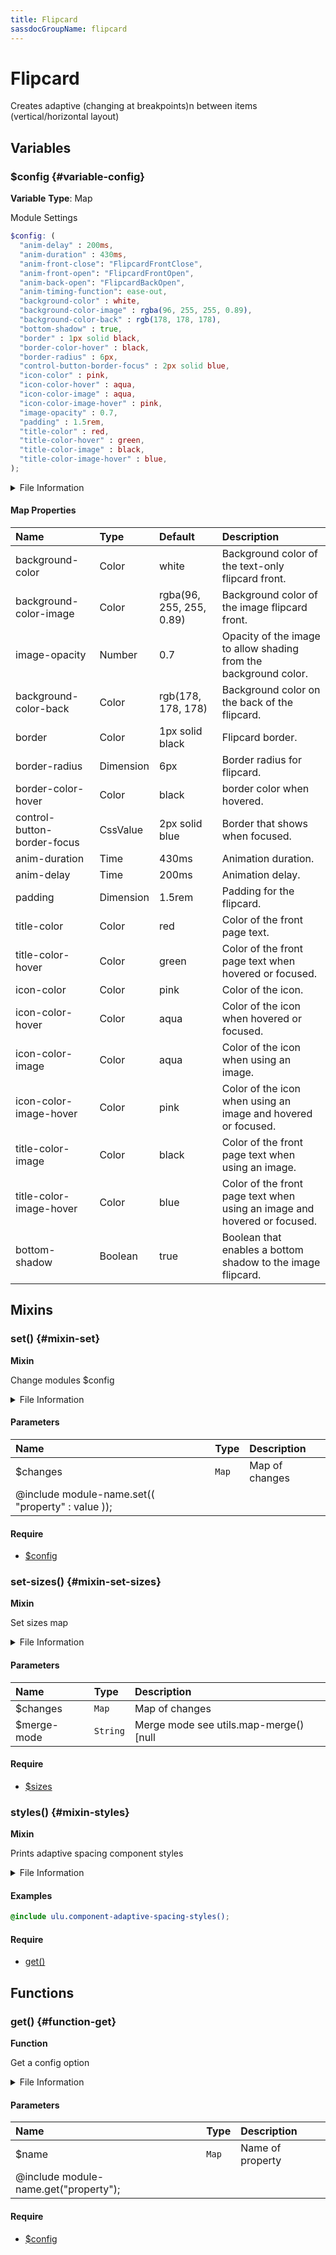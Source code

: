 ```yaml
---
title: Flipcard
sassdocGroupName: flipcard
---
```



# Flipcard

Creates adaptive (changing at breakpoints)n between items (vertical/horizontal layout)



## Variables




<div class="sassdoc-item-header">

###  $config {#variable-config}

  <div class="sassdoc-item-header__labels">
    <span class="tag tag--primary"><strong>Variable</strong></span> <span class="tag"><strong>Type</strong>: Map</span>
  </div>

</div>

  

Module Settings
    
    

``` scss
$config: (
  "anim-delay" : 200ms,
  "anim-duration" : 430ms,
  "anim-front-close": "FlipcardFrontClose",
  "anim-front-open": "FlipcardFrontOpen",
  "anim-back-open": "FlipcardBackOpen",
  "anim-timing-function": ease-out,
  "background-color" : white,
  "background-color-image" : rgba(96, 255, 255, 0.89),
  "background-color-back" : rgb(178, 178, 178),
  "bottom-shadow" : true,
  "border" : 1px solid black,
  "border-color-hover" : black,
  "border-radius" : 6px,
  "control-button-border-focus" : 2px solid blue,
  "icon-color" : pink,
  "icon-color-hover" : aqua,
  "icon-color-image" : aqua,
  "icon-color-image-hover" : pink,
  "image-opacity" : 0.7,
  "padding" : 1.5rem,
  "title-color" : red,
  "title-color-hover" : green,
  "title-color-image" : black,
  "title-color-image-hover" : blue,
);
```
  


<details>
  <summary>File Information</summary>
  
- **File:** _flipcard.scss
- **Group:** flipcard
- **Type:** variable
- **Lines (comments):** 12-33
- **Lines (code):** 35-61

</details>

    

#### Map Properties


|Name|Type|Default|Description|
|:--|:--|:--|:--|
|background-color|Color|white|Background color of the text-only flipcard front.|
|background-color-image|Color|rgba(96, 255, 255, 0.89)|Background color of the image flipcard front.|
|image-opacity|Number|0.7|Opacity of the image to allow shading from the background color.|
|background-color-back|Color|rgb(178, 178, 178)|Background color on the back of the flipcard.|
|border|Color|1px solid black|Flipcard border.|
|border-radius|Dimension|6px|Border radius for flipcard.|
|border-color-hover|Color|black|border color when hovered.|
|control-button-border-focus|CssValue|2px solid blue|Border that shows when focused.|
|anim-duration|Time|430ms|Animation duration.|
|anim-delay|Time|200ms|Animation delay.|
|padding|Dimension|1.5rem|Padding for the flipcard.|
|title-color|Color|red|Color of the front page text.|
|title-color-hover|Color|green|Color of the front page text when hovered or focused.|
|icon-color|Color|pink|Color of the icon.|
|icon-color-hover|Color|aqua|Color of the icon when hovered or focused.|
|icon-color-image|Color|aqua|Color of the icon when using an image.|
|icon-color-image-hover|Color|pink|Color of the icon when using an image and hovered or focused.|
|title-color-image|Color|black|Color of the front page text when using an image.|
|title-color-image-hover|Color|blue|Color of the front page text when using an image and hovered or focused.|
|bottom-shadow|Boolean|true|Boolean that enables a bottom shadow to the image flipcard.|

    
  

## Mixins




<div class="sassdoc-item-header">

###  set() {#mixin-set}

  <div class="sassdoc-item-header__labels">
    <span class="tag tag--primary"><strong>Mixin</strong></span>
  </div>

</div>

  

Change modules $config
    
    


<details>
  <summary>File Information</summary>
  
- **File:** _flipcard.scss
- **Group:** flipcard
- **Type:** mixin
- **Lines (comments):** 63-65
- **Lines (code):** 67-69

</details>

    

#### Parameters


|Name|Type|Description|
|:--|:--|:--|
|$changes|`Map`|Map of changes
  @include module-name.set(( "property" : value ));|

    

#### Require

- [$config](/sass/components/accordion/#variable-config)
  


<div class="sassdoc-item-header">

###  set-sizes() {#mixin-set-sizes}

  <div class="sassdoc-item-header__labels">
    <span class="tag tag--primary"><strong>Mixin</strong></span>
  </div>

</div>

  

Set sizes map
    
    


<details>
  <summary>File Information</summary>
  
- **File:** _flipcard.scss
- **Group:** flipcard
- **Type:** mixin
- **Lines (comments):** 71-73
- **Lines (code):** 75-77

</details>

    

#### Parameters


|Name|Type|Description|
|:--|:--|:--|
|$changes|`Map`|Map of changes|
|$merge-mode|`String`|Merge mode see utils.map-merge() [null|"deep"|"overwrite"]|

    

#### Require

- [$sizes](/sass/components/adaptive-spacing/#variable-sizes)
  


<div class="sassdoc-item-header">

###  styles() {#mixin-styles}

  <div class="sassdoc-item-header__labels">
    <span class="tag tag--primary"><strong>Mixin</strong></span>
  </div>

</div>

  

Prints adaptive spacing component styles
    
    


<details>
  <summary>File Information</summary>
  
- **File:** _flipcard.scss
- **Group:** flipcard
- **Type:** mixin
- **Lines (comments):** 87-89
- **Lines (code):** 91-311
    </details>
    

#### Examples

      


``` scss
@include ulu.component-adaptive-spacing-styles();
```
  

      

#### Require

- [get()](/sass/components/accordion/#function-get)
  
  

## Functions




<div class="sassdoc-item-header">

###  get() {#function-get}

  <div class="sassdoc-item-header__labels">
    <span class="tag tag--primary"><strong>Function</strong></span>
  </div>

</div>

  

Get a config option
    
    


<details>
  <summary>File Information</summary>
  
- **File:** _flipcard.scss
- **Group:** flipcard
- **Type:** function
- **Lines (comments):** 79-81
- **Lines (code):** 83-85

</details>

    

#### Parameters


|Name|Type|Description|
|:--|:--|:--|
|$name|`Map`|Name of property
  @include module-name.get("property");|

    

#### Require

- [$config](/sass/components/accordion/#variable-config)
  
  
  